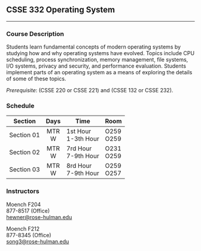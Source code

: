 ## CSSE 332 Operating System
----
### Course Description

Students learn fundamental concepts of modern operating systems by studying how and why operating systems have evolved. Topics include CPU scheduling, process synchronization, memory management, file systems, I/O systems, privacy and security, and performance evaluation. Students implement parts of an operating system as a means of exploring the details of some of these topics.

*Prerequisite*: (CSSE 220 or CSSE 221) and (CSSE 132 or CSSE 232).

### Schedule

| Section    |    Days   | Time                   | Room         |
|------------|:---------:|------------------------|--------------|
| Section 01 | MTR <br>W | 1st Hour<br>1-3th Hour | O259<br>O259 |
| Section 02 |  MTR<br>W | 7rd Hour<br>7-9th Hour | O231<br>O259 |
| Section 03 |  MTR<br>W | 8rd Hour<br>7-9th Hour | O259<br>O257 |


### Instructors

Moench F204<br> 
877-8517 (Office)<br> 
[hewner@rose-hulman.edu](mailto:hewner@rose-hulman.edu)<br>

Moench F212<br>
877-8345 (Office)<br>
[song3@rose-hulman.edu](mailto:song3@rose-hulman.edu)<br>

